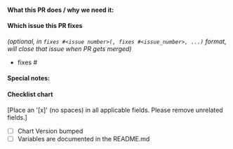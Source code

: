#### What this PR does / why we need it:

#### Which issue this PR fixes
*(optional, in `fixes #<issue number>(, fixes #<issue_number>, ...)` format, will close that issue when PR gets merged)*
  - fixes #

#### Special notes:

#### Checklist chart
[Place an '[x]' (no spaces) in all applicable fields. Please remove unrelated fields.]
- [ ] Chart Version bumped
- [ ] Variables are documented in the README.md
